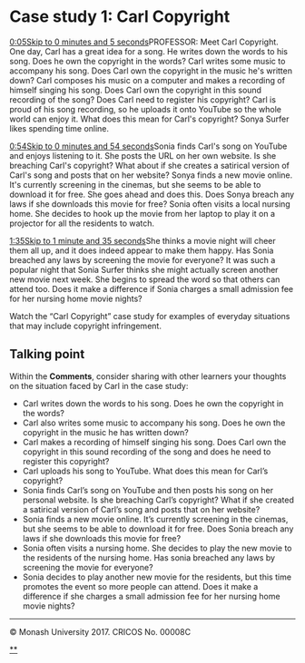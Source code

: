 # Case study 1: Carl Copyright

[0:05Skip to 0 minutes and 5 seconds](https://www.futurelearn.com/courses/law-for-non-lawyers/3/steps/177794#)PROFESSOR: Meet Carl Copyright. One day, Carl has a great idea for a song. He writes down the words to his song. Does he own the copyright in the words? Carl writes some music to accompany his song. Does Carl own the copyright in the music he's written down? Carl composes his music on a computer and makes a recording of himself singing his song. Does Carl own the copyright in this sound recording of the song? Does Carl need to register his copyright? Carl is proud of his song recording, so he uploads it onto YouTube so the whole world can enjoy it. What does this mean for Carl's copyright? Sonya Surfer likes spending time online.

[0:54Skip to 0 minutes and 54 seconds](https://www.futurelearn.com/courses/law-for-non-lawyers/3/steps/177794#)Sonia finds Carl's song on YouTube and enjoys listening to it. She posts the URL on her own website. Is she breaching Carl's copyright? What about if she creates a satirical version of Carl's song and posts that on her website? Sonya finds a new movie online. It's currently screening in the cinemas, but she seems to be able to download it for free. She goes ahead and does this. Does Sonya breach any laws if she downloads this movie for free? Sonia often visits a local nursing home. She decides to hook up the movie from her laptop to play it on a projector for all the residents to watch.

[1:35Skip to 1 minute and 35 seconds](https://www.futurelearn.com/courses/law-for-non-lawyers/3/steps/177794#)She thinks a movie night will cheer them all up, and it does indeed appear to make them happy. Has Sonia breached any laws by screening the movie for everyone? It was such a popular night that Sonia Surfer thinks she might actually screen another new movie next week. She begins to spread the word so that others can attend too. Does it make a difference if Sonia charges a small admission fee for her nursing home movie nights?

Watch the “Carl Copyright” case study for examples of everyday situations that may include copyright infringement.

## Talking point

Within the **Comments**, consider sharing with other learners your thoughts on the situation faced by Carl in the case study:

- Carl writes down the words to his song. Does he own the copyright in the words?
- Carl also writes some music to accompany his song. Does he own the copyright in the music he has written down?
- Carl makes a recording of himself singing his song. Does Carl own the copyright in this sound recording of the song and does he need to register this copyright?
- Carl uploads his song to YouTube. What does this mean for Carl’s copyright?
- Sonia finds Carl’s song on YouTube and then posts his song on her personal website. Is she breaching Carl’s copyright? What if she created a satirical version of Carl’s song and posts that on her website?
- Sonia finds a new movie online. It’s currently screening in the cinemas, but she seems to be able to download it for free. Does Sonia breach any laws if she downloads this movie for free?
- Sonia often visits a nursing home. She decides to play the new movie to the residents of the nursing home. Has sonia breached any laws by screening the movie for everyone?
- Sonia decides to play another new movie for the residents, but this time promotes the event so more people can attend. Does it make a difference if she charges a small admission fee for her nursing home movie nights?

------

© Monash University 2017. CRICOS No. 00008C

[**](https://www.futurelearn.com/courses/law-for-non-lawyers/3/steps/177794#fl-comments)